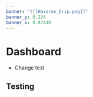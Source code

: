 ```yaml
---
banner: "![[Haxorus_Drip.png]]"
banner_y: 0.234
banner_x: 0.87448
---
```

# Dashboard

- Change test

## Testing
